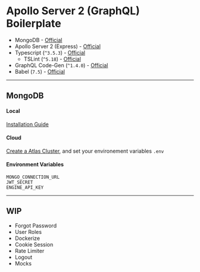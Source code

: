 # Apollo Server 2 (GraphQL) Boilerplate

- MongoDB - [Official](https://www.mongodb.com/)
- Apollo Server 2 (Express) - [Official](https://www.apollographql.com/docs/apollo-server/)
- Typescript (`^3.5.3`) - [Official](https://www.typescriptlang.org/)
    - TSLint (`^5.18`) - [Official](https://palantir.github.io/tslint)
- GraphQL Code-Gen (`^1.4.0`) - [Official](https://graphql-code-generator.com/)
- Babel (`7.5`) - [Official](https://babeljs.io/)

----

## MongoDB

#### Local

[Installation Guide](https://docs.mongodb.com/manual/installation/#mongodb-community-edition-installation-tutorials)

#### Cloud
[Create a Atlas Cluster](https://www.mongodb.com/cloud/atlas), and set your environement variables `.env`

#### Environment Variables

```
MONGO_CONNECTION_URL
JWT_SECRET
ENGINE_API_KEY
```
---
## WIP

- Forgot Password
- User Roles
- Dockerize
- Cookie Session
- Rate Limiter
- Logout
- Mocks